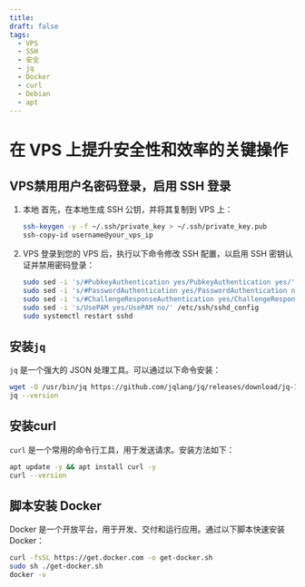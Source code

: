 ```yaml
---
title: 
draft: false
tags:
  - VPS
  - SSH
  - 安全
  - jq
  - Docker
  - curl
  - Debian
  - apt
---
```

# 在 VPS 上提升安全性和效率的关键操作
## VPS禁用用户名密码登录，启用 SSH 登录
1. 本地
	首先，在本地生成 SSH 公钥，并将其复制到 VPS 上：
	```bash
	ssh-keygen -y -f ~/.ssh/private_key > ~/.ssh/private_key.pub
	ssh-copy-id username@your_vps_ip
	``` 
2. VPS
	登录到您的 VPS 后，执行以下命令修改 SSH 配置，以启用 SSH 密钥认证并禁用密码登录：
	```bash
	sudo sed -i 's/#PubkeyAuthentication yes/PubkeyAuthentication yes/' /etc/ssh/sshd_config
	sudo sed -i 's/#PasswordAuthentication yes/PasswordAuthentication no/' /etc/ssh/sshd_config
	sudo sed -i 's/#ChallengeResponseAuthentication yes/ChallengeResponseAuthentication no/' /etc/ssh/sshd_config
	sudo sed -i 's/UsePAM yes/UsePAM no/' /etc/ssh/sshd_config
	sudo systemctl restart sshd
	```

## 安装`jq`
`jq` 是一个强大的 JSON 处理工具。可以通过以下命令安装：
```bash
wget -O /usr/bin/jq https://github.com/jqlang/jq/releases/download/jq-1.7.1/jq-linux-amd64 && chmod +x /usr/bin/jq
jq --version
```

## 安装curl
`curl` 是一个常用的命令行工具，用于发送请求。安装方法如下：
```bash
apt update -y && apt install curl -y
curl --version
```
## 脚本安装 Docker
Docker 是一个开放平台，用于开发、交付和运行应用。通过以下脚本快速安装 Docker：
```bash
curl -fsSL https://get.docker.com -o get-docker.sh
sudo sh ./get-docker.sh
docker -v
```  